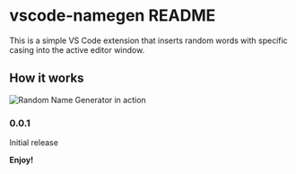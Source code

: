 # vscode-namegen README

This is a simple VS Code extension that inserts random words with specific casing into the active editor window.

## How it works

![Random Name Generator in action](randomName.gif, "Random Name Generator in action")

### 0.0.1

Initial release

**Enjoy!**
